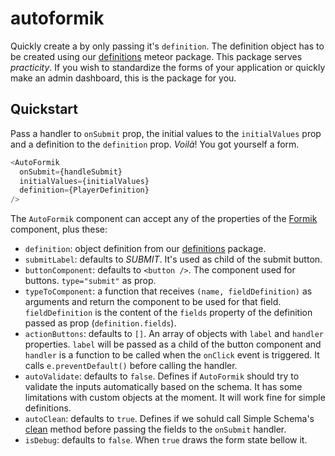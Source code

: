 # autoformik

Quickly create a by only passing it's `definition`. The definition object has
to be created using our [definitions](https://github.com/quavedev/definitions)
meteor package. This package serves *practicity*. If you wish to standardize the
forms of your application or quickly make an admin dashboard, this is the
package for you.

## Quickstart

Pass a handler to `onSubmit` prop, the initial values to the `initialValues`
prop and a definition to the `definition` prop. *Voilà*! You got yourself a
form.

```javascript
<AutoFormik
  onSubmit={handleSubmit}
  initialValues={initialValues}
  definition={PlayerDefinition}
/>
```

The `AutoFormik` component can accept any of the properties of the 
[Formik](https://formik.org/docs/api/formik) component, plus these:

* `definition`: object definition from our
  [definitions](https://github.com/quavedev/definitions) package.
* `submitLabel`: defaults to *SUBMIT*. It's used as child of the submit button.
* `buttonComponent`: defaults to `<button />`. The component used for buttons.
  `type="submit"` as prop.
* `typeToComponent`: a function that receives `(name, fieldDefinition)` as 
  arguments and return the component to be used for that field. 
  `fieldDefinition` is the content of the `fields` property of the definition
  passed as prop (`definition.fields`). 
* `actionButtons`: defaults to `[]`. An array of objects with `label` and 
  `handler` properties. `label` will be passed as a child of the button 
  component and `handler` is a function to be called when the `onClick` event is
  triggered. It calls `e.preventDefault()` before calling the handler.
* `autoValidate`: defaults to `false`. Defines if `AutoFormik` should try to
  validate the inputs automatically based on the schema. It has some limitations
  with custom objects at the moment. It will work fine for simple definitions.
* `autoClean`: defaults to `true`. Defines if we sohuld call Simple Schema's
  [clean](https://github.com/aldeed/simpl-schema#explicitly-clean-an-object)
  method before passing the fields to the `onSubmit` handler.
* `isDebug`: defaults to `false`. When `true` draws the form state bellow it.


